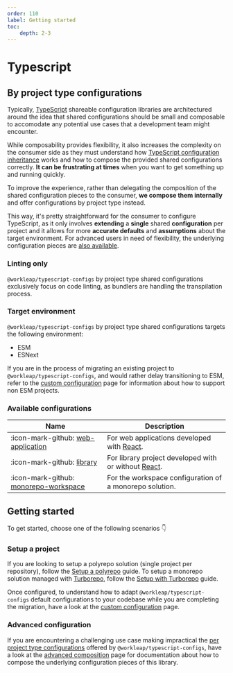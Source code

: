 ```yaml
---
order: 110
label: Getting started
toc:
    depth: 2-3
---
```


# Typescript

## By project type configurations

Typically, [TypeScript](https://www.typescriptlang.org/) shareable configuration libraries are architectured around the idea that shared configurations should be small and composable to accomodate any potential use cases that a development team might encounter.

While composability provides flexibility, it also increases the complexity on the consumer side as they must understand how [TypeScript configuration inheritance](https://www.typescriptlang.org/tsconfig#extends) works and how to compose the provided shared configurations correctly. **It can be frustrating at times** when you want to get something up and running quickly.

To improve the experience, rather than delegating the composition of the shared configuration pieces to the consumer, **we compose them internally** and offer configurations by project type instead.

This way, it's pretty straightforward for the consumer to configure TypeScript, as it only involves **extending** a **single** shared **configuration** per project and it allows for more **accurate defaults** and **assumptions** about the target environment. For advanced users in need of flexibility, the underlying configuration pieces are [also available](advanced-composition.md).

### Linting only

`@workleap/typescript-configs` by project type shared configurations exclusively focus on code linting, as bundlers are handling the transpilation process.

### Target environment

`@workleap/typescript-configs` by project type shared configurations targets the following environment:

- ESM
- ESNext

If you are in the process of migrating an existing project to `@workleap/typescript-configs`, and would rather delay transitioning to ESM, refer to the [custom configuration](custom-configuration.md#non-esm-projects) page for information about how to support non ESM projects.

### Available configurations

| Name | Description |
| ---  | --- |
| :icon-mark-github: [web-application](https://github.com/workleap/wl-web-configs/blob/main/packages/typescript-configs/web-application.json) | For web applications developed with [React](https://react.dev/). |
| :icon-mark-github: [library](https://github.com/workleap/wl-web-configs/blob/main/packages/typescript-configs/library.json) | For library project developed with or without [React](https://react.dev/). |
| :icon-mark-github: [monorepo-workspace](https://github.com/workleap/wl-web-configs/blob/main/packages/typescript-configs/monorepo-workspace.json) | For the workspace configuration of a monorepo solution. |

## Getting started

To get started, choose one of the following scenarios :point_down:

### Setup a project

If you are looking to setup a polyrepo solution (single project per repository), follow the [Setup a polyrepo](./setup-polyrepo.md) guide. To setup a monorepo solution managed with [Turborepo](https://turborepo.com/), follow the [Setup with Turborepo](./setup-turborepo.md) guide.

Once configured, to understand how to adapt `@workleap/typescript-configs` default configurations to your codebase while you are completing the migration, have a look at the [custom configuration](./custom-configuration.md) page.

### Advanced configuration

If you are encountering a challenging use case making impractical the [per project type configurations](#available-configurations) offered by `@workleap/typescript-configs`, have a look at the [advanced composition](./advanced-composition.md) page for documentation about how to compose the underlying configuration pieces of this library.
